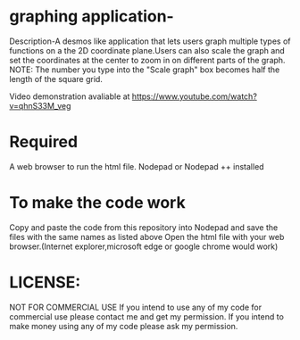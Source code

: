 # graphing application-

Description-A desmos like application that lets users graph multiple types of functions on a the 2D coordinate plane.Users can also scale the graph and set the coordinates at the 
center to zoom in on different parts of the graph. 
NOTE: The number you type into the "Scale graph" box becomes half the length of the square grid.

Video demonstration avaliable at https://www.youtube.com/watch?v=qhnS33M_veg

# Required

A web browser to run the html file.
Nodepad or Nodepad ++ installed

# To make the code work 
Copy and paste the code from this repository into Nodepad and save the files with the same names as listed above
Open the html file with your web browser.(Internet explorer,microsoft edge or google chrome would work)

# LICENSE:
NOT FOR COMMERCIAL USE If you intend to use any of my code for commercial use please contact me and get my permission. If you intend to make money using any of my code please ask my permission.
